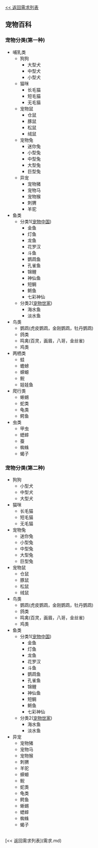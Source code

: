 [<< 返回需求列表](需求.md)

## 宠物百科

### 宠物分类(第一种)
* 哺乳类
	+ 狗狗
		- 大型犬
		- 中型犬
		- 小型犬
	+ 猫咪
		- 长毛猫
		- 短毛猫
		- 无毛猫
	+ 宠物鼠
		- 仓鼠
		- 豚鼠
		- 松鼠
		- 绒鼠
	+ 宠物兔
		- 迷你兔
		- 小型兔
		- 中型兔
		- 大型兔
		- 巨型兔
	+ 异宠
		- 宠物猪
		- 宠物马
		- 宠物猴
		- 刺猬
		- 羊驼
* 鱼类
	+ 分类1([宠物中国](http://info.chinapet.com/list_sz.php))
		- 金鱼
		- 灯鱼
		- 龙鱼
		- 花罗汉
		- 斗鱼
		- 鹦鹉鱼
		- 孔雀鱼
		- 锦鲤
		- 神仙鱼
		- 短鲷
		- 鳉鱼
		- 七彩神仙
	+ 分类2([宠物世家](http://species.26.51pj.com/Aquarium/))
		- 海水鱼
		- 淡水鱼
* 鸟类
	+ 鹦鹉(虎皮鹦鹉，金刚鹦鹉，牡丹鹦鹉)
	+ 鸽类
	+ 鸣禽(百灵，画眉，八哥，金丝雀)
	+ 鸡类
* 两栖类
	+ 蛙
	+ 蟾蜍
	+ 蝾螈
	+ 鲵
	+ 娃娃鱼
* 爬行类
	+ 蜥蜴
	+ 蛇类
	+ 龟类
	+ 鳄鱼
* 虫类
	+ 甲虫
	+ 蟋蟀
	+ 蚕
	+ 蜘蛛
	+ 蝎子

### 宠物分类(第二种)
* 狗狗
	+ 小型犬
	+ 中型犬
	+ 大型犬
* 猫咪
	+ 长毛猫
	+ 短毛猫
	+ 无毛猫
* 宠物兔
	+ 迷你兔
	+ 小型兔
	+ 中型兔
	+ 大型兔
	+ 巨型兔
* 宠物鼠
	+ 仓鼠
	+ 豚鼠
	+ 松鼠
	+ 绒鼠
* 鸟类
	+ 鹦鹉(虎皮鹦鹉，金刚鹦鹉，牡丹鹦鹉)
	+ 鸽类
	+ 鸣禽(百灵，画眉，八哥，金丝雀)
	+ 鸡类
* 鱼类
	+ 分类1([宠物中国](http://info.chinapet.com/list_sz.php))
		- 金鱼
		- 灯鱼
		- 龙鱼
		- 花罗汉
		- 斗鱼
		- 鹦鹉鱼
		- 孔雀鱼
		- 锦鲤
		- 神仙鱼
		- 短鲷
		- 鳉鱼
		- 七彩神仙
	+ 分类2([宠物世家](http://species.26.51pj.com/Aquarium/))
		- 海水鱼
		- 淡水鱼
* 异宠
	+ 宠物猪
	+ 宠物马
	+ 宠物猴
	+ 刺猬
	+ 羊驼
	+ 蝾螈
	+ 鲵
	+ 蛇类
	+ 龟类
	+ 鳄鱼
	+ 蜥蜴
	+ 蟋蟀	
	+ 蜘蛛	
	+ 蝎子		

<br/>
[<< 返回需求列表](需求.md)